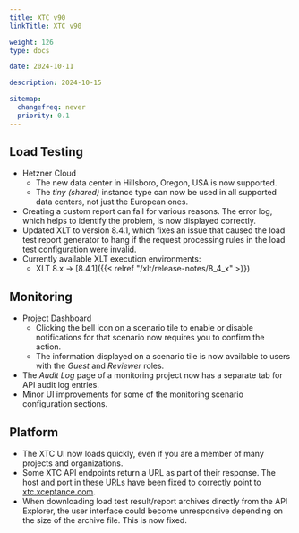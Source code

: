 ```yaml
---
title: XTC v90
linkTitle: XTC v90

weight: 126
type: docs

date: 2024-10-11

description: 2024-10-15

sitemap:
  changefreq: never
  priority: 0.1
---
```


## Load Testing

* Hetzner Cloud
    * The new data center in Hillsboro, Oregon, USA is now supported.
    * The *tiny (shared)* instance type can now be used in all supported data centers, not just the European ones.
* Creating a custom report can fail for various reasons. The error log, which helps to identify the problem, is now displayed correctly.
* Updated XLT to version 8.4.1, which fixes an issue that caused the load test report generator to hang if the request processing rules in the load test configuration were invalid.
* Currently available XLT execution environments:
    * XLT 8.x → [8.4.1]({{< relref "/xlt/release-notes/8_4_x" >}})


## Monitoring

* Project Dashboard
    * Clicking the bell icon on a scenario tile to enable or disable notifications for that scenario now requires you to confirm the action.
    * The information displayed on a scenario tile is now available to users with the *Guest* and *Reviewer* roles.
* The *Audit Log* page of a monitoring project now has a separate tab for API audit log entries.
* Minor UI improvements for some of the monitoring scenario configuration sections.


## Platform

* The XTC UI now loads quickly, even if you are a member of many projects and organizations.
* Some XTC API endpoints return a URL as part of their response. The host and port in these URLs have been fixed to correctly point to [xtc.xceptance.com](https://xtc.xceptance.com).
* When downloading load test result/report archives directly from the API Explorer, the user interface could become unresponsive depending on the size of the archive file. This is now fixed.

